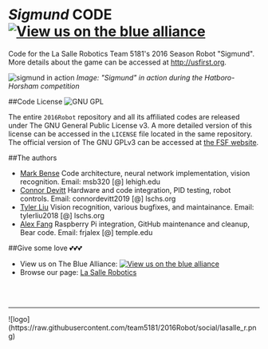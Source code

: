 # *Sigmund* CODE [![View us on the blue alliance](http://www.thebluealliance.com/images/tba_blue_lamp_navbar_large.png)](http://www.thebluealliance.com/team/5181)

Code for the La Salle Robotics Team 5181's 2016 Season Robot "Sigmund". More details about the game can be accessed at http://usfirst.org.

![sigmund in action](https://i.imgur.com/Bfpw7XOh.jpg)
*Image: "Sigmund" in action during the Hatboro-Horsham competition*


##Code License
![GNU GPL](https://www.gnu.org/graphics/gplv3-127x51.png)

The entire `2016Robot` repository and all its affiliated codes are released under The GNU General Public License v3. A more detailed version of this license can be accessed in the `LICENSE` file located in the same repository. The official version of The GNU GPLv3 can be accessed at [the FSF website](https://www.gnu.org/licenses/gpl-3.0.en.html).

##The authors

* [Mark Bense](https://github.com/msbense) Code architecture, neural network implementation, vision recognition. Email: msb320 [@] lehigh.edu
* [Connor Devitt](https://github.com/Connor-Devitt) Hardware and code integration, PID testing, robot controls. Email: connordevitt2019 [@] lschs.org
* [Tyler Liu](https://github.com/tylerliu) Vision recognition, various bugfixes, and maintainance. Email: tylerliu2018 [@] lschs.org
* [Alex Fang](https://github.com/frjalex) Raspberry Pi integration, GitHub maintenance and cleanup, Bear code. Email: frjalex [@] temple.edu

##Give some love 💕💕💕

 * View us on The Blue Alliance: [![View us on the blue alliance](http://www.thebluealliance.com/images/tba_blue_lamp_navbar_large.png)](http://www.thebluealliance.com/team/5181)
 * Browse our page: [La Salle Robotics](https://lschs.org/robotics)

<br><br>
<hr>
![logo](https://raw.githubusercontent.com/team5181/2016Robot/social/lasalle_r.png)
